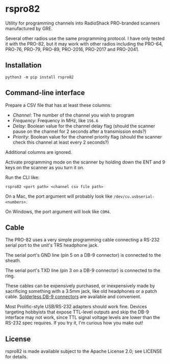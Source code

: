 # rspro82

Utility for programming channels into RadioShack PRO-branded scanners manufactured by GRE.

Several other radios use the same programming protocol. I have only tested it with the PRO-82,
but it may work with other radios including the PRO-64, PRO-76, PRO-79, PRO-89, PRO-2016, PRO-2017 and PRO-2041.

## Installation

`python3 -m pip install rspro82`

## Command-line interface

Prepare a CSV file that has at least these columns:

* _Channel_: The number of the channel you wish to program
* _Frequency_: Frequency in MHz, like `156.6`
* _Delay_: Boolean value for the channel delay flag (should the scanner pause on the channel for 2 seconds after a transmission ends?)
* _Priority_: Boolean value for the channel priority flag (should the scanner check this channel at least every 2 seconds?)

Additional columns are ignored.

Activate programming mode on the scanner by holding down the ENT and 9 keys on the scanner as you turn it on.

Run the CLI like:

`rspro82 <port path> <channel csv file path>`

On a Mac, the port argument will probably look like `/dev/cu.usbserial-<numbers>`.

On Windows, the port argument will look like `COM4`.

## Cable

The PRO-82 uses a very simple programming cable connecting a RS-232 serial port to the unit's TRS headphone jack.

The serial port's GND line (pin 5 on a DB-9 connector) is connected to the sheath.

The serial port's TXD line (pin 3 on a DB-9 connector) is connected to the ring.

These cables can be expensively purchased, or inexpensively made by sacrificing something with a 3.5mm jack,
like old headphones or a patch cable. [Solderless DB-9 connectors](https://www.amazon.ca/dp/B07DL13B32) are available and convenient.

Most Prolific-style USB/RS-232 adapters should work fine.
Devices targeting hobbyists that expose TTL-level outputs and skip the DB-9 interface may not work,
since TTL signal voltage levels are lower than the RS-232 spec requires.
If you try it, I'm curious how you make out!

## License

rspro82 is made available subject to the Apache License 2.0; see LICENSE for details.
